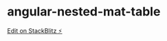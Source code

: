 # angular-nested-mat-table

[Edit on StackBlitz ⚡️](https://stackblitz.com/edit/angular-nested-mat-table-nc3t8g)
